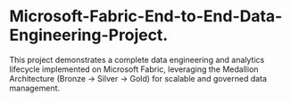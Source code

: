 # Microsoft-Fabric-End-to-End-Data-Engineering-Project.
This project demonstrates a complete data engineering and analytics lifecycle implemented on Microsoft Fabric, leveraging the Medallion Architecture (Bronze → Silver → Gold) for scalable and governed data management.
